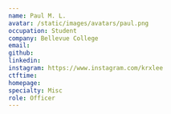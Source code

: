 ```yaml
---
name: Paul M. L.
avatar: /static/images/avatars/paul.png
occupation: Student
company: Bellevue College
email:
github:
linkedin:
instagram: https://www.instagram.com/krxlee
ctftime:
homepage:
specialty: Misc
role: Officer
---
```


